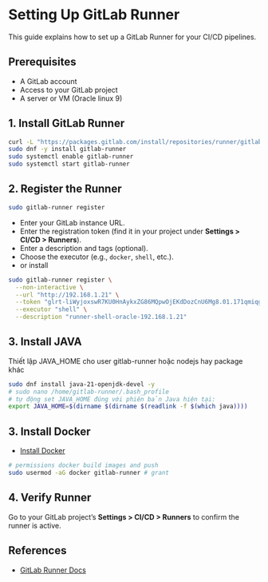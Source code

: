 # Setting Up GitLab Runner

This guide explains how to set up a GitLab Runner for your CI/CD pipelines.

## Prerequisites

- A GitLab account
- Access to your GitLab project
- A server or VM (Oracle linux 9)

## 1. Install GitLab Runner
```sh
curl -L "https://packages.gitlab.com/install/repositories/runner/gitlab-runner/script.rpm.sh" | sudo bash
sudo dnf -y install gitlab-runner
sudo systemctl enable gitlab-runner
sudo systemctl start gitlab-runner
```

## 2. Register the Runner

```sh
sudo gitlab-runner register
```
- Enter your GitLab instance URL.
- Enter the registration token (find it in your project under **Settings > CI/CD > Runners**).
- Enter a description and tags (optional).
- Choose the executor (e.g., `docker`, `shell`, etc.).
- or install 
```bash
sudo gitlab-runner register \
  --non-interactive \
  --url "http://192.168.1.21" \
  --token "glrt-liWyjoxswR7KU0HnAykxZG86MQpwOjEKdDozCnU6Mg8.01.171qmiqgo" \
  --executor "shell" \
  --description "runner-shell-oracle-192.168.1.21"
```
## 3. Install JAVA
Thiết lập JAVA_HOME cho user gitlab-runner hoặc  nodejs hay package khác 
```sh
sudo dnf install java-21-openjdk-devel -y
# sudo nano /home/gitlab-runner/.bash_profile
# tự động set JAVA_HOME đúng với phiên bản Java hiện tại:
export JAVA_HOME=$(dirname $(dirname $(readlink -f $(which java))))
```

## 3. Install Docker
- [Install Docker](INSTALL-DOCKER.md)
```sh
# permissions docker build images and push
sudo usermod -aG docker gitlab-runner # grant 
```

## 4. Verify Runner

Go to your GitLab project’s **Settings > CI/CD > Runners** to confirm the runner is active.

## References

- [GitLab Runner Docs](https://docs.gitlab.com/runner/)